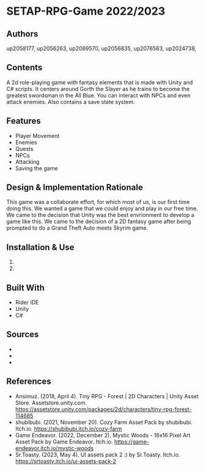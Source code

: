 # SETAP-RPG-Game 2022/2023

## Authors
  up2058177,
  up2056263,
  up2069570,
  up2056835,
  up2076563,
  up2024738,
  
## Contents
A 2d role-playing game with fantasy elements that is made with Unity and C# scripts. It centers around Gorth the Slayer as he trains to become the greatest swordsman in the All Blue. You can interact with NPCs and even attack enemies. Also contains a save state system.
  
## Features
  * Player Movement
  * Enemies
  * Quests
  * NPCs
  * Attacking
  * Saving the game

## Design & Implementation Rationale
This game was a collaborate effort, for which most of us, is our first time doing this. We wanted a game that we could enjoy and play in our free time. We came to the decision that Unity was the best envrionment to develop a game like this. We came to the decision of a 2D fantasy game after being prompted to do a Grand Theft Auto meets Skyrim game.
  
## Installation & Use
1. 

2. 


## Built With
  * Rider IDE
  * Unity 
  * C#

## Sources
  *
  *
  *
  
## References
  * Ansimuz. (2018, April 4). Tiny RPG - Forest | 2D Characters | Unity Asset Store. Assetstore.unity.com. https://assetstore.unity.com/packages/2d/characters/tiny-rpg-forest-114685
  * shubibubi. (2021, November 20). Cozy Farm Asset Pack by shubibubi. Itch.io. https://shubibubi.itch.io/cozy-farm
  * Game Endeavor. (2022, December 2). Mystic Woods - 16x16 Pixel Art Asset Pack by Game Endeavor. Itch.io. https://game-endeavor.itch.io/mystic-woods
  * Sr.Toasty. (2023, May 4). UI assets pack 2 :) by Sr.Toasty. Itch.io. https://srtoasty.itch.io/ui-assets-pack-2
‌

